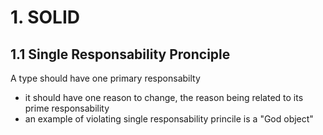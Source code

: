 # 1. SOLID
## 1.1 Single Responsability Pronciple
A type should have one primary responsabilty
* it should have one reason to change, the reason being related to its prime responsability
* an example of violating single responsability princile is a "God object"